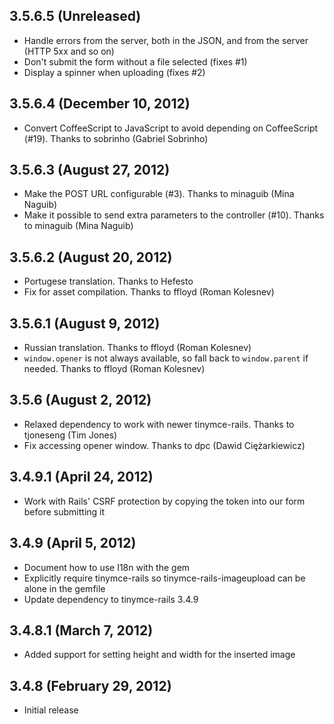 ## 3.5.6.5 (Unreleased)

* Handle errors from the server, both in the JSON, and from the server (HTTP 5xx and so on)
* Don't submit the form without a file selected (fixes #1)
* Display a spinner when uploading (fixes #2)

## 3.5.6.4 (December 10, 2012)

* Convert CoffeeScript to JavaScript to avoid depending on CoffeeScript (#19). Thanks to sobrinho (Gabriel Sobrinho)

## 3.5.6.3 (August 27, 2012)

* Make the POST URL configurable (#3). Thanks to minaguib (Mina Naguib)
* Make it possible to send extra parameters to the controller (#10). Thanks to minaguib (Mina Naguib)

## 3.5.6.2 (August 20, 2012)

* Portugese translation. Thanks to Hefesto
* Fix for asset compilation. Thanks to ffloyd (Roman Kolesnev)

## 3.5.6.1 (August 9, 2012)

* Russian translation. Thanks to ffloyd (Roman Kolesnev)
* `window.opener` is not always available, so fall back to `window.parent` if needed. Thanks to ffloyd (Roman Kolesnev)

## 3.5.6 (August 2, 2012)

* Relaxed dependency to work with newer tinymce-rails. Thanks to tjoneseng (Tim Jones)
* Fix accessing opener window. Thanks to dpc (Dawid Ciężarkiewicz)

## 3.4.9.1 (April 24, 2012)

* Work with Rails' CSRF protection by copying the token into our form before submitting it

## 3.4.9 (April 5, 2012)

* Document how to use I18n with the gem
* Explicitly require tinymce-rails so tinymce-rails-imageupload can be alone in the gemfile
* Update dependency to tinymce-rails 3.4.9

## 3.4.8.1 (March 7, 2012)

* Added support for setting height and width for the inserted image

## 3.4.8 (February 29, 2012)

* Initial release
